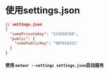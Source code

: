 # 使用settings.json


```json
// settings.json
{
  "somePrivateKey": "123456789",
  "public": {
    "somePublicKey": "987654321"
  }
}
```

#### 使用 `meteor --settings settings.json`启动服务